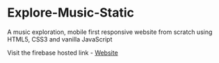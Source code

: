 # Explore-Music-Static
A music exploration, mobile first responsive website from scratch using HTML5, CSS3 and vanilla JavaScript 

Visit the firebase hosted link - [Website](https://explore-music.web.app/)
